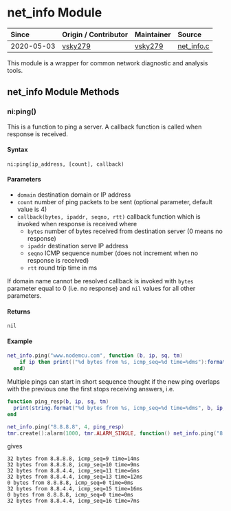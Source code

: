 # net_info Module
| Since  | Origin / Contributor  | Maintainer  | Source  |
| :----- | :-------------------- | :---------- | :------ |
| 2020-05-03 | [vsky279](https://github.com/vsky279) | [vsky279](https://github.com/vsky279) | [net_info.c](../../../app/modules/net_info.c)

This module is a wrapper for common network diagnostic and analysis tools.

## net_info Module Methods

### ni:ping()

This is a function to ping a server. A callback function is called when response is received.

#### Syntax
`ni:ping(ip_address, [count], callback)`

#### Parameters
- `domain` destination domain or IP address
- `count` number of ping packets to be sent (optional parameter, default value is 4)
- `callback(bytes, ipaddr, seqno, rtt)` callback function which is invoked when response is received where
    - `bytes` number of bytes received from destination server (0 means no response)
    - `ipaddr` destination serve IP address
    - `seqno` ICMP sequence number (does not increment when no response is received)
    - `rtt` round trip time in ms

If domain name cannot be resolved callback is invoked with  `bytes` parameter equal to 0 (i.e. no response) and `nil` values for all other parameters.
  
#### Returns
`nil`

#### Example
```lua
net_info.ping("www.nodemcu.com", function (b, ip, sq, tm) 
    if ip then print(("%d bytes from %s, icmp_seq=%d time=%dms"):format(b, ip, sq, tm)) else print("Invalid IP address") end 
  end)
```

Multiple pings can start in short sequence thought if the new ping overlaps with the previous one the first stops receiving answers, i.e.
```lua
function ping_resp(b, ip, sq, tm)
  print(string.format("%d bytes from %s, icmp_seq=%d time=%dms", b, ip, sq, tm))
end

net_info.ping("8.8.8.8", 4, ping_resp)
tmr.create():alarm(1000, tmr.ALARM_SINGLE, function() net_info.ping("8.8.4.4", 4, ping_resp) end)
```
gives
```
32 bytes from 8.8.8.8, icmp_seq=9 time=14ms
32 bytes from 8.8.8.8, icmp_seq=10 time=9ms
32 bytes from 8.8.4.4, icmp_seq=11 time=6ms
32 bytes from 8.8.4.4, icmp_seq=13 time=12ms
0 bytes from 8.8.8.8, icmp_seq=0 time=0ms
32 bytes from 8.8.4.4, icmp_seq=15 time=16ms
0 bytes from 8.8.8.8, icmp_seq=0 time=0ms
32 bytes from 8.8.4.4, icmp_seq=16 time=7ms
```
